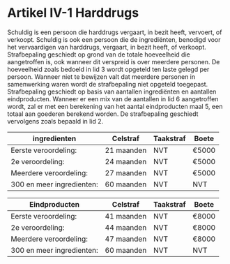 # Artikel IV-1 Harddrugs

Schuldig is een persoon die harddrugs vergaart, in bezit heeft, vervoert, of verkoopt.
Schuldig is ook een persoon die de ingrediënten, benodigd voor het vervaardigen van harddrugs, vergaart, in bezit heeft, of verkoopt.
Strafbepaling geschiedt op grond van de totale hoeveelheid die aangetroffen is, ook wanneer dit verspreid is over meerdere personen.
De hoeveelheid zoals bedoeld in lid 3 wordt opgeteld ten laste gelegd per persoon.
Wanneer niet te bewijzen valt dat meerdere personen in samenwerking waren wordt de strafbepaling niet opgeteld toegepast.
Strafbepaling geschiedt op basis van aantallen ingrediënten en aantallen eindproducten.
Wanneer er een mix van de aantallen in lid 6 aangetroffen wordt, zal er met een berekening van het aantal eindproducten maal 5, een totaal aan goederen berekend worden. De strafbepaling geschiedt vervolgens zoals bepaald in lid 2.


| ingredienten | Celstraf    | Taakstraf                     | Boete |
| ----------- | -------------| ------------------------------------ | ------------ |
| Eerste veroordeling:|   21 maanden    | NVT | €5000  |
| 2e veroordeling:     | 24 maanden | NVT | €5000  |
| Meerdere veroordeling:|  27 maanden | NVT | €5000  |
| 300 en meer ingredienten:| 60 maanden| NVT | NVT|

| Eindproducten | Celstraf    | Taakstraf                     | Boete |
| ----------- | -------------| ------------------------------------ | ------------ |
| Eerste veroordeling:|   41 maanden    | NVT | €8000  |
| 2e veroordeling:     | 44 maanden | NVT | €8000  |
| Meerdere veroordeling:|  47 maanden | NVT | €8000  |
| 300 en meer ingredienten:| 60 maanden| NVT | NVT|

